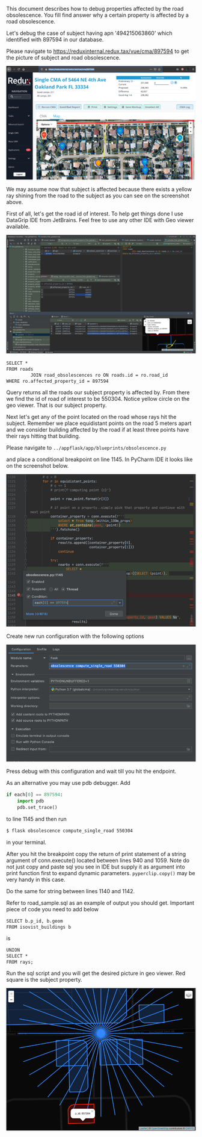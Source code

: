 This document describes how to debug properties affected by the road obsolescence. You fill find answer why a certain
property is affected by a road obsolescence.

Let's debug the case of subject having apn '494215063860' which identified with 897594 in our database.

Please navigate to https://reduxinternal.redux.tax/vue/cma/897594
to get the picture of subject and road obsolescence.

![img.png](img.png)

We may assume now that subject is affected because there exists a yellow ray shining from the road to the subject as you
can see on the screenshot above.

First of all, let's get the road id of interest. To help get things done I use DataGrip IDE from JetBrains. Feel free to
use any other IDE with Geo viewer available.

![img_2.png](img_2.png)

```postgresql
SELECT *
FROM roads
         JOIN road_obsolescences ro ON roads.id = ro.road_id
WHERE ro.affected_property_id = 897594
```

Query returns all the roads our subject property is affected by. From there we find the id of road of interest to be 550304. Notice yellow circle on the geo viewer. That is our subject property.

Next let's get any of the point located on the road whose rays hit the subject. Remember we place equidistant points on
the road 5 meters apart and we consider building affected by the road if at least three points have their rays hitting
that building.

Please navigate to
`
../appflask/app/blueprints/obsolescence.py
`

and place a conditional breakpoint on line 1145. In PyCharm IDE it looks like on the screenshot below.

![img_3.png](img_3.png)

Create new run configuration with the following options

![img_4.png](img_4.png)

Press debug with this configuration and wait till you hit the endpoint.

As an alternative you may use pdb debugger. Add

```python
if each[0] == 897594:
    import pdb
    pdb.set_trace()
```

to line 1145 and then run

```bash
$ flask obsolescence compute_single_road 550304
```

in your terminal.

After you hit the breakpoint copy the return of print statement of a string argument of conn.execute() located between lines 940 and 1059. Note do not just copy and paste sql you see in IDE but supply it as argument into print function first to expand dynamic parameters. `pyperclip.copy()` may be very handy in this case.

Do the same for string between lines 1140 and 1142.

Refer to road_sample.sql as an example of output you should get. Important piece of code you need to add below

```postgresql
SELECT b.p_id, b.geom
FROM isovist_buildings b
```

is

```postgresql
UNION
SELECT *
FROM rays;
```

Run the sql script and you will get the desired picture in geo viewer. Red square is the subject property. 

![img_5.png](img_5.png)